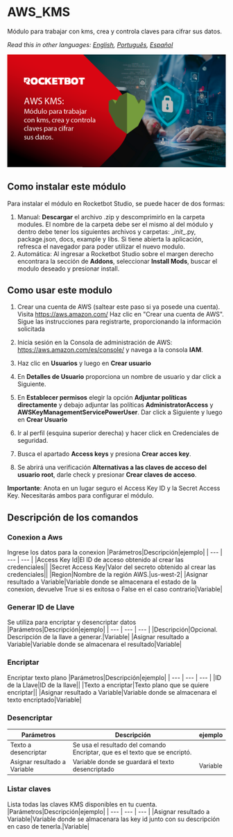 



# AWS_KMS
  
Módulo para trabajar con kms, crea y controla claves para cifrar sus datos.  

*Read this in other languages: [English](Manual_AWS_KMS.md), [Português](Manual_AWS_KMS.pr.md), [Español](Manual_AWS_KMS.es.md)*


![banner](imgs/AWS_KMS.png)

## Como instalar este módulo
  
Para instalar el módulo en Rocketbot Studio, se puede hacer de dos formas:
1. Manual: __Descargar__ el archivo .zip y descomprimirlo en la carpeta modules. El nombre de la carpeta debe ser el mismo al del módulo y dentro debe tener los siguientes archivos y carpetas: \__init__.py, package.json, docs, example y libs. Si tiene abierta la aplicación, refresca el navegador para poder utilizar el nuevo modulo.
2. Automática: Al ingresar a Rocketbot Studio sobre el margen derecho encontrara la sección de **Addons**, seleccionar **Install Mods**, buscar el modulo deseado y presionar install.  


## Como usar este modulo

1. Crear una cuenta de AWS (saltear este paso si ya posede una cuenta). Visita https://aws.amazon.com/ Haz clic en "Crear una cuenta de AWS". Sigue las instrucciones para registrarte, proporcionando la información solicitada

2. Inicia sesión en la Consola de administración de AWS: https://aws.amazon.com/es/console/ y navega a la consola **IAM**.

3. Haz clic en **Usuarios** y luego en **Crear usuario**

4. En **Detalles de Usuario** proporciona un nombre de usuario y dar click a Siguiente.

5. En **Establecer permisos** elegir la opción **Adjuntar políticas directamente** y debajo adjuntar las políticas **AdministratorAccess** y **AWSKeyManagementServicePowerUser**. Dar click a Siguiente y luego en **Crear Usuario**

6. Ir al perfil (esquina superior derecha) y hacer click en Credenciales de seguridad.

7. Busca el apartado **Access keys** y presiona **Crear acces key**. 

8. Se abrirá una verificación **Alternativas a las claves de acceso del usuario root**, darle check y presionar **Crear claves de acceso**.

**Importante**: Anota en un lugar seguro el Access Key ID y la Secret Access Key. Necesitarás ambos para configurar el módulo.


## Descripción de los comandos

### Conexion a Aws
  
Ingrese los datos para la conexion
|Parámetros|Descripción|ejemplo|
| --- | --- | --- |
|Access Key Id|El ID de acceso obtenido al crear las credenciales||
|Secret Access Key|Valor del secreto obtenido al crear las credenciales||
|Region|Nombre de la región AWS.|us-west-2|
|Asignar resultado a Variable|Variable donde se almacenara el estado de la conexion, devuelve True si es exitosa o False en el caso contrario|Variable|

### Generar ID de Llave
  
Se utiliza para encriptar y desencriptar datos
|Parámetros|Descripción|ejemplo|
| --- | --- | --- |
|Descripción|Opcional. Descripción de la llave a generar.|Variable|
|Asignar resultado a Variable|Variable donde se almacenara el resultado|Variable|

### Encriptar
  
Encriptar texto plano
|Parámetros|Descripción|ejemplo|
| --- | --- | --- |
|ID de la Llave|ID de la llave||
|Texto a encriptar|Texto plano que se quiere encriptar||
|Asignar resultado a Variable|Variable donde se almacenara el texto encriptado|Variable|

### Desencriptar
  

|Parámetros|Descripción|ejemplo|
| --- | --- | --- |
|Texto a desencriptar|Se usa el resultado del comando Encriptar, que es el texto que se encriptó.||
|Asignar resultado a Variable|Variable donde se guardará el texto desencriptado|Variable|

### Listar claves
  
Lista todas las claves KMS disponibles en tu cuenta.
|Parámetros|Descripción|ejemplo|
| --- | --- | --- |
|Asignar resultado a Variable|Variable donde se almacenara las key id junto con su descripción en caso de tenerla.|Variable|
